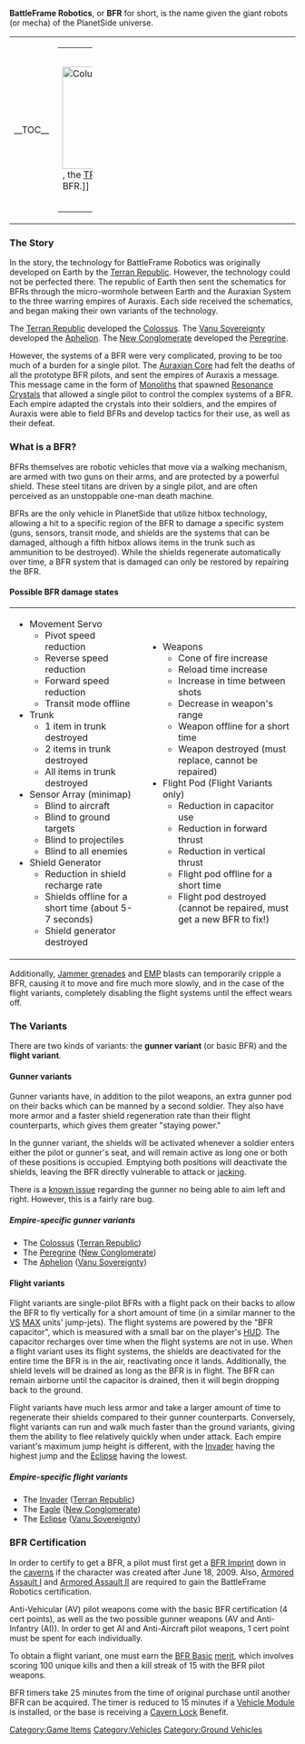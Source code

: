 **BattleFrame Robotics**, or **BFR** for short, is the name given the
giant robots (or mecha) of the PlanetSide universe.

<table>
<colgroup>
<col style="width: 19%" />
<col style="width: 80%" />
</colgroup>
<tbody>
<tr class="odd">
<td><p>__TOC__</p></td>
<td style="text-align: center;"><table style="width:10%;">
<colgroup>
<col style="width: 3%" />
<col style="width: 3%" />
<col style="width: 3%" />
</colgroup>
<tbody>
<tr class="odd">
<td><p><img src="Colussus.jpg" title="fig:Colussus.jpg" width="180" alt="Colussus.jpg" />, the <a href="TR" title="wikilink">TR</a> gunner variant BFR.]]</p></td>
<td><p><img src="AphelionPicture.jpg" title="fig:AphelionPicture.jpg" width="210" alt="AphelionPicture.jpg" />, the <a href="VS" title="wikilink">VS</a> gunner variant BFR.]]</p></td>
<td><p><img src="NC_Peregrine.jpg" title="fig:NC_Peregrine.jpg" width="165" alt="NC_Peregrine.jpg" />, the <a href="NC" title="wikilink">NC</a> gunner variant BFR.]]</p></td>
</tr>
</tbody>
</table></td>
</tr>
</tbody>
</table>

### The Story

In the story, the technology for BattleFrame Robotics was originally
developed on Earth by the [Terran Republic](Terran_Republic "wikilink").
However, the technology could not be perfected there. The republic of
Earth then sent the schematics for BFRs through the micro-wormhole
between Earth and the Auraxian System to the three warring empires of
Auraxis. Each side received the schematics, and began making their own
variants of the technology.

The [Terran Republic](Terran_Republic "wikilink") developed the
[Colossus](Colossus "wikilink").
The [Vanu Sovereignty](Vanu_Sovereignty "wikilink") developed the
[Aphelion](Aphelion "wikilink").
The [New Conglomerate](New_Conglomerate "wikilink") developed the
[Peregrine](Peregrine "wikilink").

However, the systems of a BFR were very complicated, proving to be too
much of a burden for a single pilot. The [Auraxian
Core](Auraxian_Core "wikilink") had felt the deaths of all the prototype
BFR pilots, and sent the empires of Auraxis a message. This message came
in the form of [Monoliths](Monolith "wikilink") that spawned [Resonance
Crystals](Resonance_Crystals "wikilink") that allowed a single pilot to
control the complex systems of a BFR. Each empire adapted the crystals
into their soldiers, and the empires of Auraxis were able to field BFRs
and develop tactics for their use, as well as their defeat.

### What is a BFR?

BFRs themselves are robotic vehicles that move via a walking mechanism,
are armed with two guns on their arms, and are protected by a powerful
shield. These steel titans are driven by a single pilot, and are often
perceived as an unstoppable one-man death machine.

BFRs are the only vehicle in PlanetSide that utilize hitbox technology,
allowing a hit to a specific region of the BFR to damage a specific
system (guns, sensors, transit mode, and shields are the systems that
can be damaged, although a fifth hitbox allows items in the trunk such
as ammunition to be destroyed). While the shields regenerate
automatically over time, a BFR system that is damaged can only be
restored by repairing the BFR.

#### Possible BFR damage states

<table>
<tbody>
<tr class="odd">
<td><ul>
<li>Movement Servo
<ul>
<li>Pivot speed reduction</li>
<li>Reverse speed reduction</li>
<li>Forward speed reduction</li>
<li>Transit mode offline</li>
</ul></li>
<li>Trunk
<ul>
<li>1 item in trunk destroyed</li>
<li>2 items in trunk destroyed</li>
<li>All items in trunk destroyed</li>
</ul></li>
<li>Sensor Array (minimap)
<ul>
<li>Blind to aircraft</li>
<li>Blind to ground targets</li>
<li>Blind to projectiles</li>
<li>Blind to all enemies</li>
</ul></li>
<li>Shield Generator
<ul>
<li>Reduction in shield recharge rate</li>
<li>Shields offline for a short time (about 5-7 seconds)</li>
<li>Shield generator destroyed</li>
</ul></li>
</ul></td>
<td><ul>
<li>Weapons
<ul>
<li>Cone of fire increase</li>
<li>Reload time increase</li>
<li>Increase in time between shots</li>
<li>Decrease in weapon's range</li>
<li>Weapon offline for a short time</li>
<li>Weapon destroyed (must replace, cannot be repaired)</li>
</ul></li>
<li>Flight Pod (Flight Variants only)
<ul>
<li>Reduction in capacitor use</li>
<li>Reduction in forward thrust</li>
<li>Reduction in vertical thrust</li>
<li>Flight pod offline for a short time</li>
<li>Flight pod destroyed (cannot be repaired, must get a new BFR to fix!)</li>
</ul></li>
</ul></td>
</tr>
</tbody>
</table>

Additionally, [Jammer grenades](Jammer_grenade "wikilink") and
[EMP](EMP "wikilink") blasts can temporarily cripple a BFR, causing it
to move and fire much more slowly, and in the case of the flight
variants, completely disabling the flight systems until the effect wears
off.

### The Variants

There are two kinds of variants: the **gunner variant** (or basic BFR)
and the **flight variant**.

#### Gunner variants

Gunner variants have, in addition to the pilot weapons, an extra gunner
pod on their backs which can be manned by a second soldier. They also
have more armor and a faster shield regeneration rate than their flight
counterparts, which gives them greater "staying power."

In the gunner variant, the shields will be activated whenever a soldier
enters either the pilot or gunner's seat, and will remain active as long
one or both of these positions is occupied. Emptying both positions will
deactivate the shields, leaving the BFR directly vulnerable to attack or
[jacking](jack "wikilink").

There is a [known issue](Known_Issues "wikilink") regarding the gunner
no being able to aim left and right. However, this is a fairly rare bug.

##### Empire-specific gunner variants

-   The [Colossus](Colossus "wikilink") ([Terran
    Republic](Terran_Republic "wikilink"))
-   The [Peregrine](Peregrine "wikilink") ([New
    Conglomerate](New_Conglomerate "wikilink"))
-   The [Aphelion](Aphelion "wikilink") ([Vanu
    Sovereignty](Vanu_Sovereignty "wikilink"))

#### Flight variants

Flight variants are single-pilot BFRs with a flight pack on their backs
to allow the BFR to fly vertically for a short amount of time (in a
similar manner to the [VS](VS "wikilink") [MAX](MAX "wikilink") units'
jump-jets). The flight systems are powered by the "BFR capacitor", which
is measured with a small bar on the player's [HUD](HUD "wikilink"). The
capacitor recharges over time when the flight systems are not in use.
When a flight variant uses its flight systems, the shields are
deactivated for the entire time the BFR is in the air, reactivating once
it lands. Additionally, the shield levels will be drained as long as the
BFR is in flight. The BFR can remain airborne until the capacitor is
drained, then it will begin dropping back to the ground.

Flight variants have much less armor and take a larger amount of time to
regenerate their shields compared to their gunner counterparts.
Conversely, flight variants can run and walk much faster than the ground
variants, giving them the ability to flee relatively quickly when under
attack. Each empire variant's maximum jump height is different, with the
[Invader](Invader "wikilink") having the highest jump and the
[Eclipse](Eclipse "wikilink") having the lowest.

##### Empire-specific flight variants

-   The [Invader](Invader "wikilink") ([Terran
    Republic](Terran_Republic "wikilink"))
-   The [Eagle](Eagle "wikilink") ([New
    Conglomerate](New_Conglomerate "wikilink"))
-   The [Eclipse](Eclipse "wikilink") ([Vanu
    Sovereignty](Vanu_Sovereignty "wikilink"))

### BFR Certification

In order to certify to get a BFR, a pilot must first get a [BFR
Imprint](BFR_Imprint "wikilink") down in the
[caverns](cavern "wikilink") if the character was created after June 18,
2009. Also, [Armored Assault I](Armored_Assault_I "wikilink") and
[Armored Assault II](Armored_Assault_II "wikilink") are required to gain
the BattleFrame Robotics certification.

Anti-Vehicular (AV) pilot weapons come with the basic BFR certification
(4 cert points), as well as the two possible gunner weapons (AV and
Anti-Infantry (AI)). In order to get AI and Anti-Aircraft pilot weapons,
1 cert point must be spent for each individually.

To obtain a flight variant, one must earn the [BFR
Basic](BFR_(Merit) "wikilink") [merit](merit "wikilink"), which involves
scoring 100 unique kills and then a kill streak of 15 with the BFR pilot
weapons.

BFR timers take 25 minutes from the time of original purchase until
another BFR can be acquired. The timer is reduced to 15 minutes if a
[Vehicle Module](Vehicle_Module "wikilink") is installed, or the base is
receiving a [Cavern Lock](Cavern_Lock "wikilink") Benefit.

[Category:Game Items](Category:Game_Items "wikilink")
[Category:Vehicles](Category:Vehicles "wikilink") [Category:Ground
Vehicles](Category:Ground_Vehicles "wikilink")